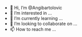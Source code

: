 - 👋 Hi, I’m @Angibartolovic
- 👀 I’m interested in ...
- 🌱 I’m currently learning ...
- 💞️ I’m looking to collaborate on ...
- 📫 How to reach me ...

<!---
Angibartolovic/Angibartolovic is a ✨ special ✨ repository because its `README.md` (this file) appears on your GitHub profile.
You can click the Preview link to take a look at your changes.
--->
